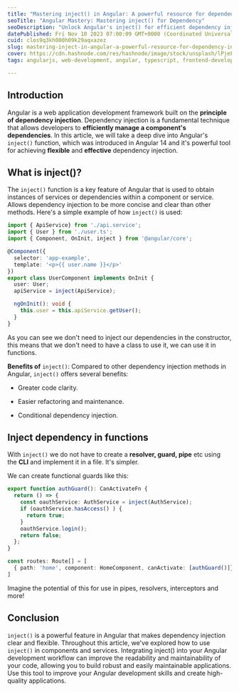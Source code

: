 ```yaml
---
title: "Mastering inject() in Angular: A powerful resource for dependency injection"
seoTitle: "Angular Mastery: Mastering inject() for Dependency"
seoDescription: "Unlock Angular's inject() for efficient dependency injection. Enhance code clarity, simplify refactoring, and achieve conditional injection."
datePublished: Fri Nov 10 2023 07:00:09 GMT+0000 (Coordinated Universal Time)
cuid: clos9q3kh000h09k29aqxazez
slug: mastering-inject-in-angular-a-powerful-resource-for-dependency-injection
cover: https://cdn.hashnode.com/res/hashnode/image/stock/unsplash/lPjeFCIFJwk/upload/bb60aba42dfa0b7f5410a3f82a8eb7f5.jpeg
tags: angularjs, web-development, angular, typescript, frontend-development

---
```


## Introduction

Angular is a web application development framework built on the **principle of dependency injection**. Dependency injection is a fundamental technique that allows developers to **efficiently manage a component's dependencies**. In this article, we will take a deep dive into Angular's `inject()` function, which was introduced in Angular 14 and it's powerful tool for achieving **flexible** and **effective** dependency injection.

## What is inject()?

The `inject()` function is a key feature of Angular that is used to obtain instances of services or dependencies within a component or service. Allows dependency injection to be more concise and clear than other methods. Here's a simple example of how `inject()` is used:

```typescript
import { ApiService} from './api.service';
import { User } from './user.ts';
import { Component, OnInit, inject } from '@angular/core';

@Component({
  selector: 'app-example',
  template: '<p>{{ user.name }}</p>'
})
export class UserComponent implements OnInit {
  user: User;
  apiService = inject(ApiService);

  ngOnInit(): void {
    this.user = this.apiService.getUser();
  }
}
```

As you can see we don't need to inject our dependencies in the constructor, this means that we don't need to have a class to use it, we can use it in functions.

**Benefits of** `inject()`: Compared to other dependency injection methods in Angular, `inject()` offers several benefits:

* Greater code clarity.
    
* Easier refactoring and maintenance.
    
* Conditional dependency injection.
    

## Inject dependency in functions

With `inject()` we do not have to create a **resolver, guard, pipe** etc using the **CLI** and implement it in a file. It's simpler.

We can create functional guards like this:

```typescript
export function authGuard(): CanActivateFn {
  return () => {
    const oauthService: AuthService = inject(AuthService);
    if (oauthService.hasAccess() ) {
      return true;
    }
    oauthService.login();
    return false;
  };
}
```

```typescript
const routes: Route[] = [
  { path: 'home', component: HomeComponent, canActivate: [authGuard()]}
]
```

Imagine the potential of this for use in pipes, resolvers, interceptors and more!

## Conclusion

`inject()` is a powerful feature in Angular that makes dependency injection clear and flexible. Throughout this article, we've explored how to use `inject()` in components and services. Integrating inject() into your Angular development workflow can improve the readability and maintainability of your code, allowing you to build robust and easily maintainable applications. Use this tool to improve your Angular development skills and create high-quality applications.